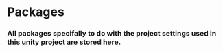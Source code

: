 # Packages

### All packages specifally to do with the project settings used in this unity project are stored here.